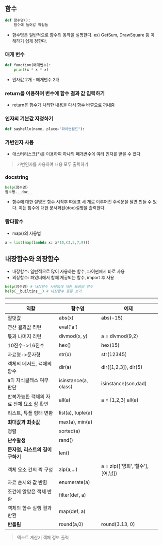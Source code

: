 ## 함수

```python
def 함수명():
	함수에 들어갈 작업들
```
- 함수명은 일반적으로 함수의 동작을 설명한다. ex) GetSum, DrawSquare 등 이해하기 쉽게 정한다.

### 매개 변수
```python
def function(매개변수):
	print(x * x * x)
```
- 인자값 2개 - 매개변수 2개

### return을 이용하여 변수에 함수 결과 값 입력하기

- return은 함수가 처리한 내용을 다시 함수 바깥으로 꺼내줌

### 인자의 기본값 지정하기
```python
def sayhello(name, place="파이썬월드"):
```
### 가변인자 사용

- 애스터리스크(\*)를 이용하여 하나의 매개변수에 여러 인자를 받을 수 있다.

> 가변인자를 사용하여 내용 모두 출력하기

### docstring
```python
help(함수명)
함수명.__doc__
```
- 함수에 대한 설명은 함수 시작후 따옴표 세 개로 이루어진 주석문을 달면 만들 수 있다. 이는 함수에 대한 문서화된(doc)설명을 출력한다.

### 람다함수
- map()의 사용법
```python
a = list(map(lambda x: x*10,(3,5,7,9)))
```

## 내장함수와 외장함수

- 내장함수: 일반적으로 많이 사용하는 함수, 파이썬에서 바로 사용
- 외장함수: 파있너에서 함께 제공되는 함수, import 후 사용
```python
help(함수명) # 내장함수 사용법에 대한 도움말 함수
help(__builtins__) # 내장함수 종류 보기 
```
----------------

|역할|함수명|예제|
|-----|----|-----|
|절댓값|abs(x)|abs(-15)|
|연산 결과값 리턴|eval('a')|
|몫과 나머지 리턴|divmod(x, y)|a = divmod(9,2)|
|10진수->16진수|hex()|hex(15)|
|자료형->문자형|str(x)|str(12345)|
|객체의 메서드, 객체의 함수|dir(a)|dir([1,2,3]), dir(5)|
|a의 자식클래스 여부 판단|isinstance(a, class)|isinstance(son,dad)|
|반복가능한 객체의 자료 전체 요소 참 확인|all(a)|a = [1,2,3] all(a)|
|리스트, 튜플 형태 변환|list(a), tuple(a)|
|**최대값과 최솟값**|max(a), min(a)|
|정렬|sorted(a)|
|**난수발생**|rand()|
|**문자열, 리스트의 길이 구하기**|len()|
|객체 요소 간의 짝 구성|zip(a,...)|a = zip(['영희','철수'],[여,남])|
|자료 순서와 값 반환|enumerate(a)|
|조건에 알맞은 객체 반환|filter(def, a)|
|객체의 함수 실행 결과 반환|map(def, a)|
|**반올림**|round(a,0)|round(3.13, 0)|

> 텍스트 계산기
> 객체 정보 출력

